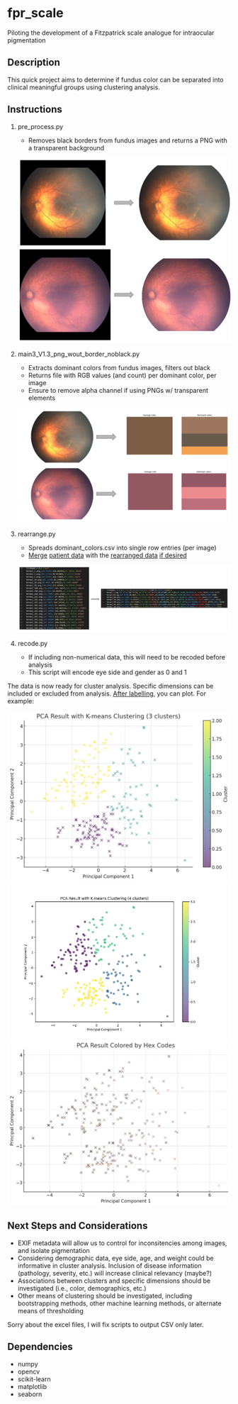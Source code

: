 # fpr_scale
 Piloting the development of a Fitzpatrick scale analogue for intraocular pigmentation

## Description
This quick project aims to determine if fundus color can be separated into clinical meaningful groups using clustering analysis.

## Instructions
 1) pre_process.py
    - Removes black borders from fundus images and returns a PNG with a transparent background

    ![example 1](bin/img_1.png)
    ![example 2](bin/img_2.png)

 2) main3_V1.3_png_wout_border_noblack.py
    - Extracts dominant colors from fundus images, filters out black
    - Returns file with RGB values (and count) per dominant color, per image
    - Ensure to remove alpha channel if using PNGs w/ transparent elements

    ![example 3](bin/fig_3.png)

 3) rearrange.py
    - Spreads dominant_colors.csv into single row entries (per image)
    - [Merge](merge.py) [patient data](results/merged_zip_information.csv) with the [rearranged data](results/post_processed/Normal/rearranged_rgb_values.csv) [if desired](results/post_processed/Normal/merged_data.csv)

    ![example 4](bin/fig_5.png)

 4) recode.py
    - If including non-numerical data, this will need to be recoded before analysis
    - This script will encode eye side and gender as 0 and 1
 
 The data is now ready for cluster analysis. Specific dimensions can be included or excluded from analysis. [After labelling](results/clustered_output.xlsx), you can plot. For example:

 ![example 5](bin/output.png)
 ![example 6](bin/Figure_3.png)
 ![example 7](bin/output_2.png)


## Next Steps and Considerations
- EXIF metadata will allow us to control for inconsitencies among images, and isolate pigmentation
- Considering demographic data, eye side, age, and weight could be informative in cluster analysis. Inclusion of disease information (pathology, severity, etc.) will increase clinical relevancy (maybe?)
- Associations between clusters and specific dimensions should be investigated (i.e., color, demographics, etc.)
- Other means of clustering should be investigated, including bootstrapping methods, other machine learning methods, or alternate means of thresholding

Sorry about the excel files, I will fix scripts to output CSV only later. 

## Dependencies
 - numpy
 - opencv
 - scikit-learn
 - matplotlib
 - seaborn
